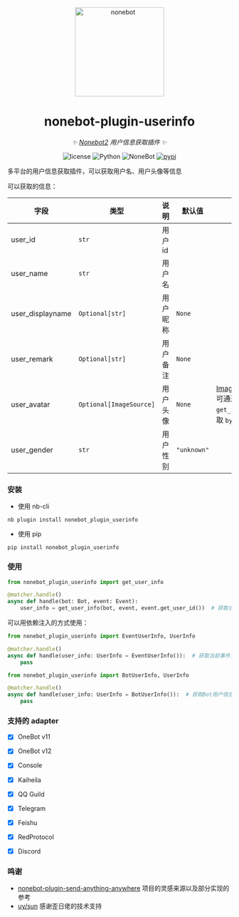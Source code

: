 <div align="center">

  <a href="https://nonebot.dev/">
    <img src="https://nonebot.dev/logo.png" width="200" height="200" alt="nonebot">
  </a>

# nonebot-plugin-userinfo

_✨ [Nonebot2](https://github.com/nonebot/nonebot2) 用户信息获取插件 ✨_

<p align="center">
  <img src="https://img.shields.io/github/license/noneplugin/nonebot-plugin-userinfo" alt="license">
  <img src="https://img.shields.io/badge/python-3.8+-blue.svg" alt="Python">
  <img src="https://img.shields.io/badge/nonebot-2.0.0+-red.svg" alt="NoneBot">
  <a href="https://pypi.org/project/nonebot-plugin-userinfo">
    <img src="https://badgen.net/pypi/v/nonebot-plugin-userinfo" alt="pypi">
  </a>
</p>

</div>


多平台的用户信息获取插件，可以获取用户名、用户头像等信息

可以获取的信息：

| 字段 | 类型 | 说明 | 默认值 | 备注 |
| --- | --- | --- | --- | --- |
| user_id | `str` | 用户 id | | |
| user_name | `str` | 用户名 | | |
| user_displayname | `Optional[str]` | 用户昵称 | `None` | |
| user_remark | `Optional[str]` | 用户备注 | `None` | |
| user_avatar | `Optional[ImageSource]` | 用户头像 | `None` | [ImageSource](https://github.com/noneplugin/nonebot-plugin-userinfo/blob/main/nonebot_plugin_userinfo/image_source.py) 可通过 `get_image` 获取 `bytes` 结果 |
| user_gender | `str` | 用户性别 | `"unknown"` | |


### 安装

- 使用 nb-cli

```
nb plugin install nonebot_plugin_userinfo
```

- 使用 pip

```
pip install nonebot_plugin_userinfo
```


### 使用

```python
from nonebot_plugin_userinfo import get_user_info

@matcher.handle()
async def handle(bot: Bot, event: Event):
    user_info = get_user_info(bot, event, event.get_user_id())  # 获取当前事件主体用户的信息
```

可以用依赖注入的方式使用：

```python
from nonebot_plugin_userinfo import EventUserInfo, UserInfo

@matcher.handle()
async def handle(user_info: UserInfo = EventUserInfo()):  # 获取当前事件主体用户的信息
    pass
```

```python
from nonebot_plugin_userinfo import BotUserInfo, UserInfo

@matcher.handle()
async def handle(user_info: UserInfo = BotUserInfo()):  # 获取Bot用户信息
    pass
```


### 支持的 adapter

- [x] OneBot v11
- [x] OneBot v12
- [x] Console
- [x] Kaiheila
- [x] QQ Guild
- [x] Telegram
- [x] Feishu
- [x] RedProtocol
- [x] Discord


### 鸣谢

- [nonebot-plugin-send-anything-anywhere](https://github.com/felinae98/nonebot-plugin-send-anything-anywhere) 项目的灵感来源以及部分实现的参考
- [uy/sun](https://github.com/he0119) 感谢歪日佬的技术支持
